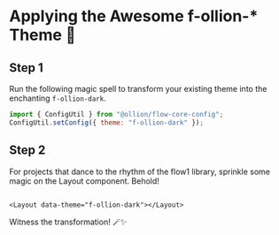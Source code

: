 # Applying the Awesome f-ollion-\* Theme 🌈

## Step 1

Run the following magic spell to transform your existing theme into the enchanting `f-ollion-dark`.

```Javascript
import { ConfigUtil } from "@ollion/flow-core-config";
ConfigUtil.setConfig({ theme: "f-ollion-dark" });
```

## Step 2

For projects that dance to the rhythm of the flow1 library, sprinkle some magic on the Layout component. Behold!

```Vue

<Layout data-theme="f-ollion-dark"></Layout>
```

Witness the transformation! 🪄✨
